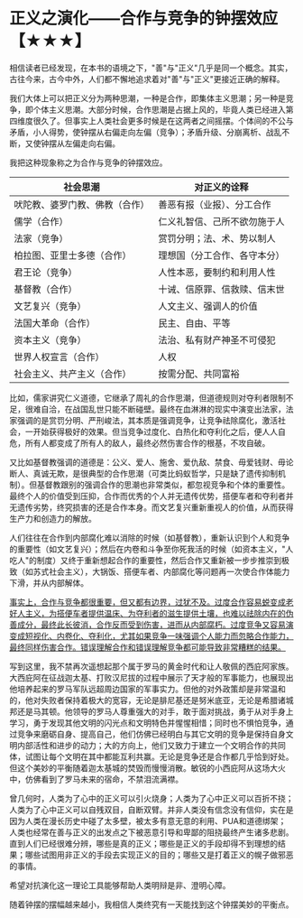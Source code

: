 # 正义之演化——合作与竞争的钟摆效应【★★★】

相信读者已经发现，在本书的语境之下，"善"与"正义"几乎是同一个概念。其实，古往今来，古今中外，人们都不懈地追求着对"善"与"正义"更接近正确的解释。

我们大体上可以把正义分为两种思潮，一种是合作，即集体主义思潮；另一种是竞争，即个体主义思潮。大部分时候，合作思潮是占据上风的，毕竟人类已经进入第四维度很久了。但事实上人类社会更多时候是在这两者之间摇摆。个体间的不公与矛盾，小人得势，使钟摆从右偏走向左偏（竞争）；矛盾升级、分崩离析、战乱不断，又使钟摆从左偏走向右偏。

我把这种现象称之为合作与竞争的钟摆效应。

|社会思潮|对正义的诠释|
|--|--|
|吠陀教、婆罗门教、佛教（合作）|善恶有报（业报）、分工合作|
|儒学（合作）|仁义礼智信、己所不欲勿施于人|
|法家（竞争）|赏罚分明；法、术、势以制人|
|柏拉图、亚里士多德（合作）|理想国（分工合作、各守本分）|
|君王论（竞争）|人性本恶，要制约和利用人性|
|基督教（合作）|十诫、信原罪、信救赎、信末世|
|文艺复兴（竞争）|人文主义、强调人的价值|
|法国大革命（合作）|民主、自由、平等|
|资本主义（竞争）|法治、私有财产神圣不可侵犯|
|世界人权宣言（合作）|人权|
|社会主义、共产主义（合作）|按需分配、共同富裕|

比如，儒家讲究仁义道德，它继承了周礼的合作思潮，但道德规则对夺利者限制不足，很难自洽，在战国乱世只能不断碰壁。最终在血淋淋的现实中演变出法家，法家强调的是赏罚分明、严刑峻法，其本质是强调竞争，让竞争祛除腐化，激活社会，一开始获得极好的效果。但当竞争过度化、白热化和夺利化之后，便人人自危，所有人都变成了所有人的敌人，最终必然伤害合作的根基，不攻自破。

又比如基督教强调的道德是：公义、爱人、施舍、爱仇敌、禁食、毋爱钱财、毋论断人、真诚无欺，是很典型的合作思潮（可类比蚂蚁哲学，只是缺了遗传抑制机制）。但基督教跟别的强调合作的思潮也非常类似，都忽视竞争和个体的重要性。最终个人的价值受到压抑，合作而优秀的个人并无遗传优势，搭便车者和夺利者并无遗传劣势，终究损害的还是合作本身。而文艺复兴重新重视人的价值，从而获得生产力和创造力的解放。

人们往往在合作到内部腐化难以消除的时候（如基督教），重新认识到个人和竞争的重要性（如文艺复兴）；然后在内卷和斗争至你死我活的时候（如资本主义，"人吃人"的制度）又终于重新想起合作的重要性，然后合作又重新被一步步推崇到极致（如苏式社会主义），大锅饭、搭便车者、内部腐化等问题再一次使合作体能力下滑，并从内部解体。

[事实上，合作与竞争都很重要，但又都有边界，过犹不及。过度合作容易蜕变成老好人主义，为搭便车者提供温床、为夺利者的滋生提供土壤，也难以祛除内在的伪善成分，最终此长彼消，合作反而受到伤害，进而从内部腐朽。过度竞争又容易演变成短视化、内卷化、夺利化，尤其如果竞争一味强调个人能力而忽略合作能力，最终同样伤害合作。错误理解合作和错误理解竞争都可能导致非常糟糕的结果。]()

写到这里，我不禁再次遥想起那个属于罗马的黄金时代和让人敬佩的西庇阿家族。大西庇阿在征战迦太基、打败汉尼拔的过程中展示了天才般的军事能力，也展现出他培养起来的罗马军队远超周边国家的军事实力。但他的对外政策却是非常温和的，他对失败者保持着极大的宽容，无论是腓尼基还是努米底亚，无论是希腊诸城邦还是马其顿。他领导的罗马人尊重强大的对手，敢于面对挑战，勇于从对手身上学习，勇于发现其他文明的闪光点和文明特色并惺惺相惜；同时也不惧怕竞争，通过竞争来磨砺自身、提高自己，他们仿佛已经明白与其它文明的竞争是保持自身文明内部活性和进步的动力；大的方向上，他们又致力于建立一个文明合作的共同体，试图让每个文明在其中都能互利共赢。无论是竞争还是合作都几乎恰到好处。但这个美妙的平衡随着迦太基城的焚毁而慢慢消散。敏锐的小西庇阿从这场大火中，仿佛看到了罗马未来的宿命，不禁泪流满襟。

曾几何时，人类为了心中的正义可以引火烧身；人类为了心中正义可以百折不挠；人类为了心中正义可以自残双目，自断双臂。并非人类没有信念没有信仰，实在是因为人类在漫长历史中碰了太多壁，被太多有意无意的利用、PUA和道德绑架；人类也经常在善与正义的出发点之下被恶意引导和卑鄙的阻挠最终产生诸多悲剧。直到人们已经很难分辨，哪些是真的正义；哪些是正义的手段却得不到理想的结果；哪些试图用非正义的手段去实现正义的目的；哪些又是打着正义的幌子做邪恶的事情。

希望对抗演化这一理论工具能够帮助人类明辩是非、澄明心障。

随着钟摆的摆幅越来越小，我相信人类终究有一天能找到这个钟摆美妙的平衡点。

